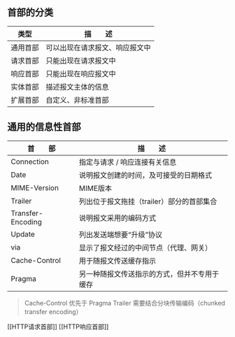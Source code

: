

## 首部的分类

| 类型 |   描　　述 |
| -------------------------- | ----------------------------- |
| 通用首部 | 可以出现在请求报文、响应报文中 |
| 请求首部 | 只能出现在请求报文中 |
| 响应首部 | 只能出现在响应报文中 |
| 实体首部 | 描述报文主体的信息 |
| 扩展首部 | 自定义、非标准首部 |


## 通用的信息性首部

| 首　　部 |   描　　述 |
| -------------------------- | ----------------------------- |
| Connection | 指定与请求 / 响应连接有关信息 |
| Date |  说明报文创建的时间，及可接受的日期格式 |
| MIME-Version |   MIME版本 |
| Trailer| 列出位于报文拖挂（trailer）部分的首部集合 |
| Transfer-Encoding |  说明报文采用的编码方式 |
| Update | 列出发送端想要“升级”协议 |
| via | 显示了报文经过的中间节点（代理、网关）|
| Cache-Control |  用于随报文传送缓存指示 |
| Pragma | 另一种随报文传送指示的方式，但并不专用于缓存 |

> Cache-Control 优先于 Pragma
> Trailer 需要结合分块传输编码（chunked transfer encoding）

[[HTTP请求首部]]
[[HTTP响应首部]]